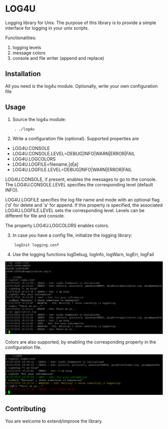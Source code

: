 # LOG4U
Logging library for Unix. The purpose of this library is to provide a simple
interface for logging in your unix scripts.

Functionalities:
1. logging levels
2. message colors
3. console and file writer (append and replace)

## Installation
All you need is the log4u module. Optionally, write your own configuration file
## Usage
1. Source the log4u module:
```
    . ./log4u
```

2. Write a configuration file (optional). Supported properties are
- LOG4U.CONSOLE
- LOG4U.CONSOLE.LEVEL=DEBUG|INFO|WARN|ERROR|FAIL
- LOG4U.LOGCOLORS
- LOG4U.LOGFILE=filename,[d|a]
- LOG4U.LOGFILE.LEVEL=DEBUG|INFO|WARN|ERROR|FAIL

LOG4U.CONSOLE, if present, enables the messages to go to the console. The
LOG4U.CONSOLE.LEVEL specifies the corresponding level (default INFO). 

LOG4U.LOGFILE specifies the log file name and mode with an optional flag ('d'
for delete and 'a' for append. If this property is specified, the 
associated LOG4U.LOGFILE.LEVEL sets the corresponding level.
Levels can be different for file and console.

The property LOG4U.LOGCOLORS enables colors.

3. In case you have a config file, initialize the logging library:
```
    logInit logging.conf
```
4. Use the logging functions logDebug, logInfo, logWarn, logErr, logFail

![Log for Unix](img/log4u.PNG)

Colors are also supported, by enabling the corresponding property in the
configuration file.

![Log for Unix](img/log4u_colors.PNG)

## Contributing
You are welcome to extend/improve the library.
